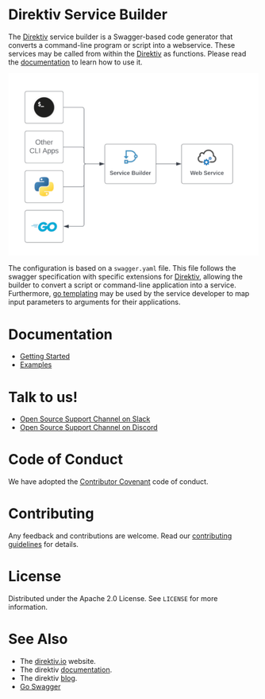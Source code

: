  # Direktiv Service Builder

The [Direktiv](https://github.com/direktiv/direktiv) service builder is a Swagger-based code generator that converts a command-line program or script into a webservice. These services may be called from within the [Direktiv](https://github.com/direktiv/direktiv) as functions. Please read the [documentation](docs/README.md) to learn how to use it. 

<p align="center">
<img src="docs/assets/overview_apps.png">
</p>

The configuration is based on a `swagger.yaml` file. This file follows the swagger specification with specific extensions for [Direktiv](https://github.com/direktiv/direktiv), allowing the builder to convert a script or command-line application into a service. Furthermore, [go templating](https://pkg.go.dev/text/template) may be used by the service developer to map input parameters to arguments for their applications.

# Documentation

- [Getting Started](docs/README.md)
- [Examples](docs/examples/README.md)

# Talk to us!

- [Open Source Support Channel on Slack](https://direktivio.slack.com/archives/C02JQUH1A01)
- [Open Source Support Channel on Discord](https://discord.gg/VjF6wn4)


# Code of Conduct

We have adopted the [Contributor Covenant](https://github.com/direktiv/.github/blob/master/CODE_OF_CONDUCT.md) code of conduct.

# Contributing

Any feedback and contributions are welcome. Read our [contributing guidelines](https://github.com/direktiv/.github/blob/master/CONTRIBUTING.md) for details.

# License

Distributed under the Apache 2.0 License. See `LICENSE` for more information.

# See Also

* The [direktiv.io](https://direktiv.io/) website.
* The direktiv [documentation](https://docs.direktiv.io/).
* The direktiv [blog](https://blog.direktiv.io/).
* [Go Swagger](https://github.com/go-swagger/go-swagger)


<!-- # Direktiv Action Builder

During a flow execution, [Direktiv](https://github.com/direktiv/direktiv) is utilizing containers to execute actions. Although there are many actions already available sometimes it is required to write custom actions. 

Custom functions are often built by combining other pieces of code together, and this action builder tool can assist you to generate the necessary source code for them. In most situations, no development is required, but it is possible to supply custom code to the builder and have it generate the needed wrapper functions.

The action builder is built on OpenAPI, which serves as a standard to generate and execute the actions.

## Quickstart, tl;dr

- Initialise the application which generates the basic configuration.

```
docker run -v `pwd`:/tmp/app direktiv/action-builder init myapp
```

- Tweak the configuration to do what you need it to do.

- Generate the source code

```
docker run -v `pwd`:/tmp/app direktiv/action-builder gen v1.0.0
```

- Test the application

Execute `run.sh` within the v1.0.0 folder which was generated during the `init` step. The following command starts the server on port 8080 and the docs are available under [http://127.0.0.1:8080/docs](http://127.0.0.1:8080/docs).

```
cd v1.0.0 && ./run.sh
```

The service call can be tested with a simple curl command:

```
curl -X POST -H "Direktiv-ActionID: development" -H "Content-Type: application/json"  http://127.0.0.1:8080 -d '{ "name": "myname" }'
```

- Publish the application

The last step is to push the application to a container registry and use it within a Direktiv workflow.

```
docker build -t myname/myapp . && docker push myname/myapp
```

The action can be used in a flow like this:

```yaml
functions:
- id: myapp
  image: myname/myapp
  type: knative-worklflow
states:
- id: myapp 
  type: action
  action:
    function: myapp
    input: 
      name: myname
```

## Documentation

The action build process is a two step process. The first step is to initialise the application and the second step is to generate the source code. 

### Init an action

The first step is to initialize the action with the init command. It is important to map the folder where the action should reside into the app builder container. The directory in the container is `/tmp/app`.

```
docker run -v `pwd`:/tmp/app direktiv/action-builder init myapp
```

This command creates a folder with the default version number `1.0.0` in the target directory. Within that directory is a simple hello-world application with the following files:

- Dockerfile

The Dockerfile contains a two step build process. The first step compiles the action. The second part is the actual container which will run in Direktiv. The `FROM` statement can be changed and additional docker commands and files can be added. The final `CMD` instruction should *NOT* be changed.

- go.mod

Basic go.mod file. No change required. 

- run.sh

This shell script is provided for easy testing. It compiles and starts the container so it can be tested outside of Direktiv. 

- swagger.yaml

This is the file which is the base for the generated service and will be explained in detail in the next section. 

**Docker File Permissions**: Docker runs as root inside the container. It can be required to run the command with a different user to avoid permission issues, e.g.:

```
docker run --user 1000:1000 -v `pwd`:/tmp/app direktiv/action-builder init myapp
```

### Configuring the action

The action builder is using the swagger file to generate the source code. There are two methods defined. The `post` method is used to execute the action and the `delete` method should be used to cancel a running action. 

The parameter section defines the input for the action. The headers `Direktiv-ActionID` and `Direktiv-TempDir` are provided during a call from a Direktiv flow. The `body` section is sent to the action to be consumed. Please read the [swagger documentation](https://swagger.io/docs/specification/2-0/describing-request-body/) for further details how to configure input parameters in the body of a request. The default action requires a `name` attribute. 

```yaml
    post:
      parameters:
        - name: Direktiv-ActionID
          in: header
          type: string
          description: |
            direktiv action id is an UUID. 
            For development it can be set to 'development'
        - name: Direktiv-TempDir
          in: header
          type: string
          description: |
            direktiv temp dir is the working directory for that request
            For development it can be set to e.g. '/tmp'
        - name: body
          in: body
          schema:
            type: object
            required:
              - name
            properties:
              name:
                type: string
                example: YourName
```

If attributes are not defined in the input section they are not available in templating later. If an unspecified input object is required `additionalProperties` can be used and the input object will be a map of values.

```yaml
- name: body
  in: body
  schema:
    type: object
    additionalProperties: {}
```

There is one special attribute for the input parameters and this has the type `DirektivFile`. Direktiv can provide files to actions based on [variables](https://docs.direktiv.io/v0.6.1/getting_started/persistent-data/#demo) but sometimes the actions need a file, e.g. a small shell script or a token where a variable is not really needed. This type reads the string input and creates a file with the name provided.

```yaml
- name: body
  in: body
  schema:
    type: object
    required:
      - name
    properties:
      script:
        $ref: "#/definitions/direktivFile"
```

The payload for this file would be like this:

```json
{
	"script": {
		"data": "data in file",
		"name": "file.txt"
	}
}
```

The next `x-direktiv` section in the post method defines what the action will execute. The `cmds` section can have one or more commands. The action builder will execute them in the order they are configured. *The commands, e.g. echo, need to be available on the image used in the Dockerfile of the action*.

```yaml
x-direktiv:  
  cmds:
  - action: exec
    exec: echo 'Hello {{ .Name }}'
  - action: exec
    exec: sleep 10
```

This example would execute two commands, echo and sleep. The commands can use variables via [go templates](https://pkg.go.dev/text/template) and [sprig](http://masterminds.github.io/sprig/). The variables are based on the input parameters for the action. In the default action the input parameter is `name` so it can be used within the commands. *The parameters can be defined lower-case but have to be used title-case, e.g. input `name` is `Name` in templates*. All go template commands are supported so even if/else statements can be used. A debug mode is available to see the templates and data for the data parsing in case the action is not returning the expected result (`run.sh` is recommended for debugging).

```yaml
x-direktiv:
  debug: true
  in: body
  schema:
    type: object
    properties:
      names:
        type: array
        items:
          type: string
``` 

The default response is a list of executed commands named `cmdX`. The reponse for the example would be the following JSON payload.


```json
{
  "return": {
    "cmd0": {
      "result": "Hello jens",
      "success": true
    },
    "cmd1": {
      "result": "",
      "success": true
    }
  }
}
```

The output of the action can be modified with a template if the default response does not statisfy the requirements. The output can be configured in the `output` section. The parameter for the template is the response object, which is a map of the commands execute with the keys `cmdX` for each command.

```        
output: |
  {
    "greeting": "{{ index (index . "cmd0") "result" }}"
  }
```

The last part of the definition of an action is the response. By default it returns JSON without testing the type with the following definition.

```yaml
responses:
  200:
    description: nice greeting
    schema:
      type: object
      additionalProperties: {}
```

To guarantee a response type the response object can be defined as well. If the generated JSON from the commands don't match the response will be empty. 

```yaml
responses:
  200:
    description: nice greeting
    schema:
      type: object
      properties:
        greeting:
          type: string
```

In the `cmds` of the `x-direktiv` one or multiple commands can be defined. These commands can have a different `action` type. Each type has different additional attributes to change the behaviour. The following four types can be used.

### Execute 

The action `exec` runs a command with the arguments defined in `exec`. 

```yaml
x-direktiv:  
  cmds:
  - action: exec
    exec: ls -la
```
It is important to understand that this is one command to be executed and not a shell environment. This means shell functionality like `&&` or `|` are not working directly. Instead a bash has to be executed with the shell instructions. 

```yaml
x-direktiv:  
  cmds:
  - action: exec
    exec: bash -c 'ls -la | grep lib'
```

This logging of the command can be configured with the attributes `silent` and `print`. If `silent` is set to true the command does not log its output to Direktiv's log output. If `print` is set to true the command to be executed will be printed to Direktiv's logs. This is useful if the command uses secrets on the command line. Additionally environmment variables can be defined as well. For all attributes templating can be used as well.

```yaml
x-direktiv:  
  cmds:
  - action: exec
    exec: ls -la
    silent: true
    print: '{{ .ShouldPrint }}'`
    env: ["HELLO=world", "VALUE={{ .Hello }}"]
```

If a command generates a JSON output file it can be set as the response for this command using the `output` attribute. At the end of the command the action builder will read this file and uses it as the response for this command. 

```yaml
- action: exec
  exec: |-
    bash -c 'echo { \"hello\": \"{{ .Name }}\"  > /tmp/output }'
  output: /tmp/output
```

If a command produces an error it is recommended to use the `debug` setting in `x-direktiv` to see which templates and values are going into the templating function.

There are two additional attributes for basic error handling `continue` and `error`. If a command has set the `continue` value to true it will run the next command even if an error occurred. With the value `error` a custom error type can be thrown and handled in Direktiv. 

```yaml
- action: exec
  exec: this command fails
  error: my.small.error
  continue: true
```

### Execute (Foreach)

If the `action` attribute is set to `foreach` the defined command will be executed in a foreach loop. The attributes are identical to the single command. The only extra value which has to be provided is the value the command should loop over. It is called `loop` and has to point to an array of the incoming data. The following YAML shows a definition of an array of incoming data.

```yaml
- name: body
  in: body
  schema:
    type: object
    properties:
      names:
        type: array
        items:
          type: string
```

The payload of the incoming data can be the following:

```json
{
	"names": [
		"John",
		"Sarah",
		"Mike"
	]
}
```

The foreach can iterate through the names array and execute a command for each individual value in that list.

```yaml
x-direktiv:  
  debug: true
  cmds:
  - action: foreach
    loop: .Names
    exec: 'echo hello {{ .Item }}'
```

In foreach commands the object used in templating provides two values which can be used. One is `.Item` which is the actual object in the loop. The whole request object is in `.Body` if the templating values need access to values outside of the actual loop value. 

### HTTP Request

The `http` request action type is a simple method to do a request to backend systems and can be used to wrap exitsing APIs into easier-to-use Direktiv actions. For all attributes, except `errorNo200`, templating can be used.  

```yaml
- action: http
  url: http://www.direktiv.io/{{ .PathToExecute }}
  method: {{ .Method }}
  headers: 
    - Hello: {{ .World }}
    - Content-Type: application/text
  username: user
  password: mysecretPassword
  insecure: true 
  errorNo200: true
  continue: true
```

Additionally to the basic http atributes (url, method, headers), the http command provides additional attribues to set. It provides basic authentication via the `username` and `password` atributes and if the backend uses self-signed certificates the `insecure` flag can be set. The `errNo200` field defines if status codes larger that 299 should be treated as errors. 

For POST and PUT request there are two ways to send data to the backend service. It can be either defined in plain-text in a `data` attribute or in base64 for binary data. 

*Plain Text POST Example*
```yaml
x-direktiv:  
  debug: true
  cmds:
  - action: http
    url: http://www.direktiv.io
    method: post
    data: |
      {
        "greeting": "{{ .Name }}" }}"
      }
```

*Binary POST Example*
```yaml
x-direktiv:  
  debug: true
  cmds:
  - action: http
    url: http://www.direktiv.io
    method: post
    data64: amVuc2dlcmtl
```

### HTTP Request (Foreach)

The foreach functionality for http behaves exactly like the `foreach` for commands. It requires an additional `loop` attribute to define which value from the payload is used to iterate. 

```yaml
x-direktiv:  
  debug: true
  cmds:
  - action: foreachHttp
    loop: .Names
    url: http://www.direktiv.io/{{ .Item }}
    method: get
```

## Generating the action

After configuring the action the source code can be generated with the `gen` command. The command needs an additional argument which is the version number of the action to build. For the default init it is `v1.0.0.`. 

```
docker run -v `pwd`:/tmp/app direktiv/action-builder gen v1.0.0
```

After running this command the action is ready to be compiled, tested and deployed. The `run.sh` file in the folder should compile and run the application locally. After testing it can be pushed to a container registry and consumed by Direktiv. 

## Custom Go Code

The application builder is written in Go and the application can be written from scratch. To do this there is the `gen-custom` command which has to be called after the `init` command.

```
docker run -v `pwd`:/tmp/app direktiv/action-builder gen-custom v1.0.0
```

This generates a skeleton application where three functions can be implemented. Thes files containing those functions will never be overwritten with subsequent `gen-custom` calls.

### restapi/direktiv_post.go

This file contains the function `PostDirektivHandle` which is the main function getting executed from Direktiv. The parameter is a Go object which contains the information configured in the parameter section in the swagger.yaml file. 

This file contains a second function which is called before the Knative pod is getting destroyed. In this function cleanup or disconnecting routines can be added. 

### restapi/direktiv_delete.go

Direktiv sends a DELETE request if an action has been cancelled. It is up to the developer to implement this method. It provides the action ID.

## Generating documentation

TODO

 -->


